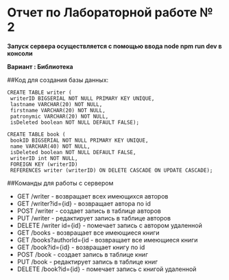# Отчет по Лабораторной работе № 2

**Запуск сервера осуществляется с помощью ввода node npm run dev в консоли**
 
 
**Вариант : Библиотека**


##Код для создания базы данных: 
```
CREATE TABLE writer ( 
 writerID BIGSERIAL NOT NULL PRIMARY KEY UNIQUE, 
 lastname VARCHAR(20) NOT NULL,
 firstname VARCHAR(20) NOT NULL, 
 patronymic VARCHAR(20) NOT NULL, 
 isDeleted boolean NOT NULL DEFAULT FALSE);

CREATE TABLE book (  
 bookID BIGSERIAL NOT NULL PRIMARY KEY UNIQUE,  
 name VARCHAR(40) NOT NULL,  
 isDeleted boolean NOT NULL DEFAULT FALSE,
 writerID int NOT NULL, 
 FOREIGN KEY (writerID) 
 REFERENCES writer (writerID) ON DELETE CASCADE ON UPDATE CASCADE); 
 ```

##Команды для работы с сервером
- GET /writer - возвращает всех имеющихся авторов
- GET /writer?id={id} - возвращает автора по id
- POST /writer - создает запись в таблице авторов
- PUT /writer - редактирует запись в таблице авторов
- DELETE /writer id={id} - помечает запись с автором удаленной
- GET /books - возвращает все имеющиеся книги
- GET /books?authorId={id - возвращает все имеющиеся книги
- GET /book?id={id} - возвращает книгу по id
- POST /book - создает запись в таблице книг
- PUT /book - редактирует запись в таблице книг
- DELETE /book?id={id} - помечает запись с книгой удаленной
 

[Видео с демонстрацией]:https://disk.yandex.ru/i/DZhqa6_D7OWJQQ
